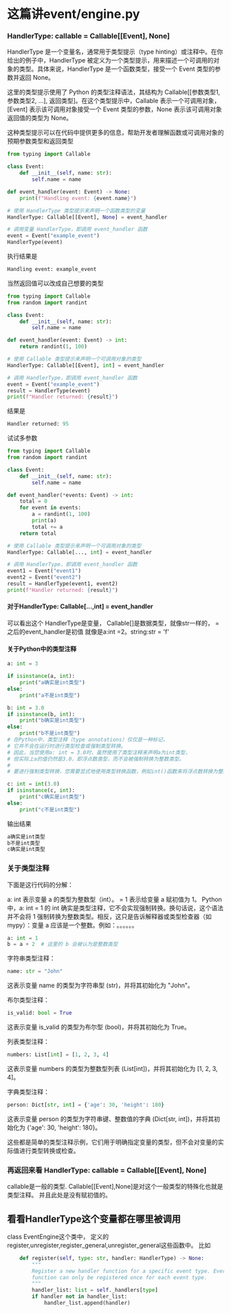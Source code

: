 # 这篇讲event/engine.py
### HandlerType: callable = Callable[[Event], None]
HandlerType 是一个变量名，通常用于类型提示（type hinting）或注释中。在你给出的例子中，HandlerType 被定义为一个类型提示，用来描述一个可调用的对象的类型。具体来说，HandlerType 是一个函数类型，接受一个 Event 类型的参数并返回 None。

这里的类型提示使用了 Python 的类型注释语法，其结构为 Callable[[参数类型1, 参数类型2, ...], 返回类型]。在这个类型提示中，Callable 表示一个可调用对象，[Event] 表示该可调用对象接受一个 Event 类型的参数，None 表示该可调用对象返回值的类型为 None。

这种类型提示可以在代码中提供更多的信息，帮助开发者理解函数或可调用对象的预期参数类型和返回类型
```python
from typing import Callable

class Event:
    def __init__(self, name: str):
        self.name = name

def event_handler(event: Event) -> None:
    print(f"Handling event: {event.name}")

# 使用 HandlerType 类型提示来声明一个函数类型的变量
HandlerType: Callable[[Event], None] = event_handler

# 调用变量 HandlerType，即调用 event_handler 函数
event = Event("example_event")
HandlerType(event)

```
执行结果是
```python
Handling event: example_event
```
当然返回值可以改成自己想要的类型
```python
from typing import Callable
from random import randint

class Event:
    def __init__(self, name: str):
        self.name = name

def event_handler(event: Event) -> int:
    return randint(1, 100)

# 使用 Callable 类型提示来声明一个可调用对象的类型
HandlerType: Callable[[Event], int] = event_handler

# 调用 HandlerType，即调用 event_handler 函数
event = Event("example_event")
result = HandlerType(event)
print(f"Handler returned: {result}")

```
结果是
```python
Handler returned: 95
```
试试多参数
```python
from typing import Callable
from random import randint

class Event:
    def __init__(self, name: str):
        self.name = name

def event_handler(*events: Event) -> int:
    total = 0
    for event in events:
        a = randint(1, 100)
        print(a)
        total += a
    return total

# 使用 Callable 类型提示来声明一个可调用对象的类型
HandlerType: Callable[..., int] = event_handler

# 调用 HandlerType，即调用 event_handler 函数
event1 = Event("event1")
event2 = Event("event2")
result = HandlerType(event1, event2)
print(f"Handler returned: {result}")

```
#### 对于HandlerType: Callable[...,int] = event_handler
可以看出这个 HandlerType是变量，
Callable[]是数据类型，就像str一样的，
= 之后的event_handler是初值
就像是a:int =2。string:str = 'f'
#### 关于Python中的类型注释
```python
a: int = 3

if isinstance(a, int):
    print("a确实是int类型")
else:
    print("a不是int类型")

b: int = 3.0
if isinstance(b, int):
    print("b确实是int类型")
else:
    print("b不是int类型")
# 在Python中，类型注释（type annotations）仅仅是一种标记，
# 它并不会在运行时进行类型检查或强制类型转换。
# 因此，当您使用a: int = 3.0时，虽然使用了类型注释来声明a为int类型，
# 但实际上a的值仍然是3.0，即浮点数类型，而不会被强制转换为整数类型。
#
# 要进行强制类型转换，您需要显式地使用类型转换函数，例如int()函数来将浮点数转换为整数，如下所示：

c: int = int(3.0)
if isinstance(c, int):
    print("c确实是int类型")
else:
    print("c不是int类型")

```
输出结果
```python
a确实是int类型
b不是int类型
c确实是int类型
```

### 关于类型注释
下面是这行代码的分解：

a: int 表示变量 a 的类型为整数型（int）。
= 1 表示给变量 a 赋初值为 1。
 Python 中，a: int = 1 的 int 确实是类型注释，它不会实现强制转换。换句话说，这个语法并不会将 1 强制转换为整数类型。相反，这只是告诉解释器或类型检查器（如mypy）：变量 a 应该是一个整数。例如：。。。。。。
```python
a: int = 1
b = a + 2  # 这里的 b 会被认为是整数类型
```
字符串类型注释：
```python
name: str = "John"
```
这表示变量 name 的类型为字符串型 (str)，并将其初始化为 "John"。

布尔类型注释：
```python
is_valid: bool = True
```
这表示变量 is_valid 的类型为布尔型 (bool)，并将其初始化为 True。

列表类型注释：
```python
numbers: List[int] = [1, 2, 3, 4]
```
这表示变量 numbers 的类型为整数型列表 (List[int])，并将其初始化为 [1, 2, 3, 4]。

字典类型注释：
```python
person: Dict[str, int] = {'age': 30, 'height': 180}
```
这表示变量 person 的类型为字符串键、整数值的字典 (Dict[str, int])，并将其初始化为 {'age': 30, 'height': 180}。

这些都是简单的类型注释示例，它们用于明确指定变量的类型，但不会对变量的实际值进行类型转换或检查。
### 再返回来看 HandlerType: callable = Callable[[Event], None]
callable是一般的类型.
Callable[[Event],None]是对这个一般类型的特殊化也就是类型注释。
并且此处是没有赋初值的。
## 看看HandlerType这个变量都在哪里被调用
class EventEngine这个类中，
定义的register,unregister,register_general,unregister_general这些函数中。
比如
```python
    def register(self, type: str, handler: HandlerType) -> None:
        """
        Register a new handler function for a specific event type. Every
        function can only be registered once for each event type.
        """
        handler_list: list = self._handlers[type]
        if handler not in handler_list:
            handler_list.append(handler)

```